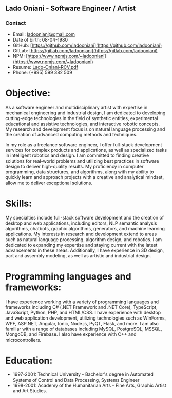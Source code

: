 ## Lado Oniani - Software Engineer / Artist

### Contact

- Email: [ladooniani@gmail.com](mailto:ladooniani@gmail.com)
- Date of birth: 08-04-1980
- GitHub: [https://github.com/ladooniani](https://github.com/ladooniani)
- GitLab: [https://gitlab.com/ladooniani](https://gitlab.com/ladooniani)
- NPM: [https://www.npmjs.com/~ladooniani](https://www.npmjs.com/~ladooniani)
- Resume: [Lado-Oniani-RCV.pdf](Lado-Oniani-RCV.pdf)
- Phone: (+995) 599 382 509

# Objective:

As a software engineer and multidisciplinary artist with expertise in mechanical engineering and industrial design, I am dedicated to developing cutting-edge technologies in the field of synthetic entities, experimental educational and assistive technologies, and interactive robotic concepts. My research and development focus is on natural language processing and the creation of advanced computing methods and techniques.

In my role as a freelance software engineer, I offer full-stack development services for complex products and applications, as well as specialized tasks in intelligent robotics and design. I am committed to finding creative solutions for real-world problems and utilizing best practices in software design to deliver high-quality results. My proficiency in computer programming, data structures, and algorithms, along with my ability to quickly learn and approach projects with a creative and analytical mindset, allow me to deliver exceptional solutions.

# Skills:

My specialties include full-stack software development and the creation of desktop and web applications, including editors, NLP semantic analysis algorithms, chatbots, graphic algorithms, generators, and machine learning applications. My interests in research and development extend to areas such as natural language processing, algorithm design, and robotics. I am dedicated to expanding my expertise and staying current with the latest advancements in these areas. Additionally, I have experience in 3D design, part and assembly modeling, as well as artistic and industrial design.

# Programming languages and frameworks:

I have experience working with a variety of programming languages and frameworks including C# (.NET Framework and .NET Core), TypeScript, JavaScript, Python, PHP, and HTML/CSS. I have experience with desktop and web application development, utilizing technologies such as WinForms, WPF, ASP.NET, Angular, Ionic, Node.js, PyQT, Flask, and more. I am also familiar with a range of databases including MySQL, PostgreSQL, MSSQL, MongoDB, and Firebase. I also have experience with C++ and microcontrollers.

# Education:

- 1997-2001: Technical University - Bachelor's degree in Automated Systems of Control and Data Processing, Systems Engineer
- 1998-2001: Academy of the Humanitarian Arts - Fine Arts, Graphic Artist and Art Studies.




